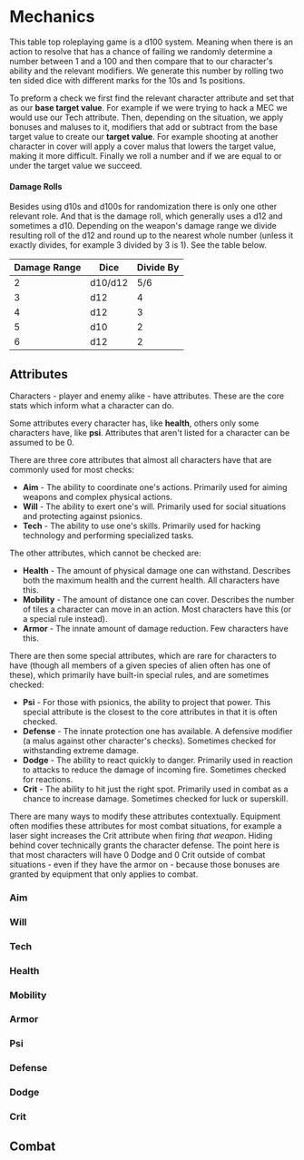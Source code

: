 # Mechanics

This table top roleplaying game is a d100 system. Meaning when there is an action to resolve that has a chance of failing we randomly determine a number between 1 and a 100 and then compare that to our character's ability and the relevant modifiers. We generate this number by rolling two ten sided dice with different marks for the 10s and 1s positions.

To preform a check we first find the relevant character attribute and set that as our **base target value**. For example if we were trying to hack a MEC we would use our Tech attribute. Then, depending on the situation, we apply bonuses and maluses to it, modifiers that add or subtract from the base target value to create our **target value**. For example shooting at another character in cover will apply a cover malus that lowers the target value, making it more difficult. Finally we roll a number and if we are equal to or under the target value we succeed.

#### Damage Rolls

Besides using d10s and d100s for randomization there is only one other relevant role. And that is the damage roll, which generally uses a d12 and sometimes a d10. Depending on the weapon's damage range we divide resulting roll of the d12 and round up to the nearest whole number (unless it exactly divides, for example 3 divided by 3 is 1). See the table below.

|Damage Range|Dice|Divide By|
|---|---|---|
|2|d10/d12|5/6|
|3|d12|4|
|4|d12|3|
|5|d10|2|
|6|d12|2|

## Attributes

Characters - player and enemy alike - have attributes. These are the core stats which inform what a character can do.

Some attributes every character has, like **health**, others only some characters have, like **psi**. Attributes that aren't listed for a character can be assumed to be 0.

There are three core attributes that almost all characters have that are commonly used for most checks:

* **Aim** - The ability to coordinate one's actions. Primarily used for aiming weapons and complex physical actions.
* **Will** - The ability to exert one's will. Primarily used for social situations and protecting against psionics.
* **Tech** - The ability to use one's skills. Primarily used for hacking technology and performing specialized tasks.

The other attributes, which cannot be checked are:

* **Health** - The amount of physical damage one can withstand. Describes both the maximum health and the current health. All characters have this.
* **Mobility** - The amount of distance one can cover. Describes the number of tiles a character can move in an action. Most characters have this (or a special rule instead).
* **Armor** - The innate amount of damage reduction. Few characters have this.

There are then some special attributes, which are rare for characters to have (though all members of a given species of alien often has one of these), which primarily have built-in special rules, and are sometimes checked:

* **Psi** - For those with psionics, the ability to project that power. This special attribute is the closest to the core attributes in that it is often checked.
* **Defense** - The innate protection one has available. A defensive modifier (a malus against other character's checks). Sometimes checked for withstanding extreme damage.
* **Dodge** - The ability to react quickly to danger. Primarily used in reaction to attacks to reduce the damage of incoming fire. Sometimes checked for reactions.
* **Crit** - The ability to hit just the right spot. Primarily used in combat as a chance to increase damage. Sometimes checked for luck or superskill.

There are many ways to modify these attributes contextually. Equipment often modifies these attributes for most combat situations, for example a laser sight increases the Crit attribute when firing *that weapon*. Hiding behind cover technically grants the character defense. The point here is that most characters will have 0 Dodge and 0 Crit outside of combat situations - even if they have the armor on - because those bonuses are granted by equipment that only applies to combat.

### Aim

### Will

### Tech

### Health

### Mobility

### Armor

### Psi

### Defense

### Dodge

### Crit

## Combat




